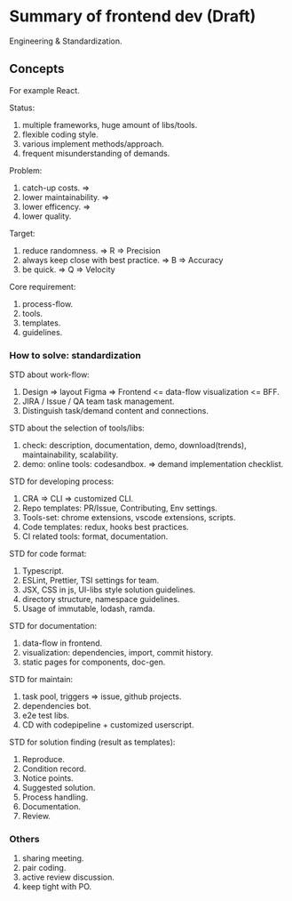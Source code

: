 # Summary of frontend dev (Draft)

Engineering & Standardization.  

## Concepts

For example React.

Status:  

1. multiple frameworks, huge amount of libs/tools.  
2. flexible coding style.  
3. various implement methods/approach.  
4. frequent misunderstanding of demands.  

Problem:  

1. catch-up costs. =>  
2. lower maintainability. =>  
3. lower efficency. =>  
4. lower quality.  

Target:  

1. reduce randomness. => R => Precision  
2. always keep close with best practice. => B => Accuracy  
3. be quick. => Q => Velocity  

Core requirement:  

1. process-flow.  
2. tools.  
3. templates.  
4. guidelines.  

### How to solve: standardization  

STD about work-flow:  

1. Design => layout Figma => Frontend <= data-flow visualization <= BFF.  
2. JIRA / Issue / QA team task management.  
3. Distinguish task/demand content and connections.  

STD about the selection of tools/libs:  

1. check: description, documentation, demo, download(trends), maintainability, scalability.  
2. demo: online tools: codesandbox. => demand implementation checklist.  

STD for developing process:  

1. CRA => CLI => customized CLI.  
2. Repo templates: PR/Issue, Contributing, Env settings.  
3. Tools-set: chrome extensions, vscode extensions, scripts.  
4. Code templates: redux, hooks best practices.  
5. CI related tools: format, documentation.  

STD for code format:  

1. Typescript.  
2. ESLint, Prettier, TSI settings for team.  
3. JSX, CSS in js, UI-libs style solution guidelines.  
4. directory structure, namespace guidelines.  
5. Usage of immutable, lodash, ramda.  

STD for documentation:  

1. data-flow in frontend.  
2. visualization: dependencies, import, commit history.  
3. static pages for components, doc-gen.  

STD for maintain:  

1. task pool, triggers => issue, github projects.  
2. dependencies bot.  
3. e2e test libs.  
4. CD with codepipeline + customized userscript.  

STD for solution finding (result as templates):  

1. Reproduce.  
2. Condition record.  
3. Notice points.  
4. Suggested solution.  
5. Process handling.  
6. Documentation.  
7. Review.  

### Others

1. sharing meeting.  
2. pair coding.  
3. active review discussion.  
4. keep tight with PO.  
